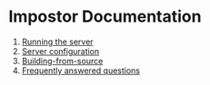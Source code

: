 # Impostor Documentation

1. [Running the server](Running-the-server)
2. [Server configuration](Server-configuration)
3. [Building-from-source](Building-from-source)
4. [Frequently answered questions](FAQ)